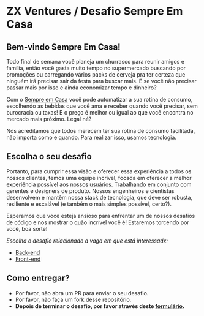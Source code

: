 # ZX Ventures / Desafio Sempre Em Casa

## Bem-vindo Sempre Em Casa!
Todo final de semana você planeja um churrasco para reunir amigos e família, então você gasta muito tempo no supermercado buscando por promoções ou carregando vários packs de cerveja pra ter certeza que ninguém irá precisar sair da festa para buscar mais.
E se você não precisar passar mais por isso e ainda economizar tempo e dinheiro?

Com o [Sempre em Casa](https://sempreemcasa.com.br) você pode automatizar a sua rotina de consumo, escolhendo as bebidas que você ama e receber quando você precisar, sem burocracia ou taxas! E o preço é melhor ou igual ao que você encontra no mercado mais próximo. Legal né?

Nós acreditamos que todos merecem ter sua rotina de consumo facilitada, não importa como e quando. Para realizar isso, usamos tecnologia.

## Escolha o seu desafio
Portanto, para cumprir essa visão e oferecer essa experiência a todos os nossos clientes, temos uma equipe incrível, focada em oferecer a melhor experiência possível aos nossos usuários. Trabalhando em conjunto com gerentes e designers de produto. Nossos engenheiros e cientistas desenvolvem e mantêm nossa stack de tecnologia, que deve ser robusta, resiliente e escalável (e também o mais simples possível, certo?).

Esperamos que você esteja ansioso para enfrentar um de nossos desafios de código e nos mostrar o quão incrível você é! Estaremos torcendo por você, boa sorte!

*Escolha o desafio relacionado a vaga em que está interessadx:*

- [Back-end](backend/pt-BR.md)
- [Front-end](frontend/pt-BR.md)

## Como entregar?

* Por favor, não abra um PR para enviar o seu desafio.
* Por favor, não faça um fork desse repositório.
* **Depois de terminar o desafio, por favor através deste [formulário](https://docs.google.com/forms/d/e/1FAIpQLSeUkQci7eHBb7SRM9oBGMrGfrzM24PGzsPoIKgW4UV1lC0hTQ/viewform).**

  


